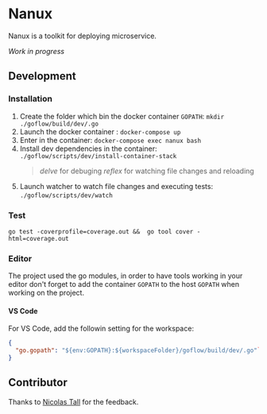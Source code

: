 # Nanux

Nanux is a toolkit for deploying microservice.

*Work in progress*

## Development

### Installation

1. Create the folder which bin the docker container `GOPATH`: `mkdir ./goflow/build/dev/.go`
2. Launch the docker container : `docker-compose up`
3. Enter in the container: `docker-compose exec nanux bash`
4. Install dev dependencies in the container: `./goflow/scripts/dev/install-container-stack`
    > *delve* for debuging
    > *reflex* for watching file changes and reloading
5. Launch watcher to watch file changes and executing tests: `./goflow/scripts/dev/watch`

### Test

`go test -coverprofile=coverage.out &&  go tool cover -html=coverage.out`

### Editor

The project used the go modules, in order to have tools working in your
editor don't forget to add the container `GOPATH` to the host `GOPATH` when
working on the project.

#### VS Code

For VS Code, add the followin setting for the workspace:

```json
{
  "go.gopath": "${env:GOPATH}:${workspaceFolder}/goflow/build/dev/.go"`
}
```

## Contributor

Thanks to [Nicolas Tall](https://github.com/nicolab) for the feedback.
